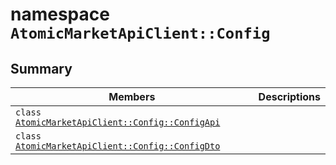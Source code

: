 # namespace `AtomicMarketApiClient::Config` 

## Summary

 Members                        | Descriptions                                
--------------------------------|---------------------------------------------
`class `[`AtomicMarketApiClient::Config::ConfigApi`](.github/workflows/documentation/md/AtomicMarketApiClient--Config--ConfigApi.md#class_atomic_market_api_client_1_1_config_1_1_config_api) | 
`class `[`AtomicMarketApiClient::Config::ConfigDto`](.github/workflows/documentation/md/AtomicMarketApiClient--Config--ConfigDto.md#class_atomic_market_api_client_1_1_config_1_1_config_dto) | 


